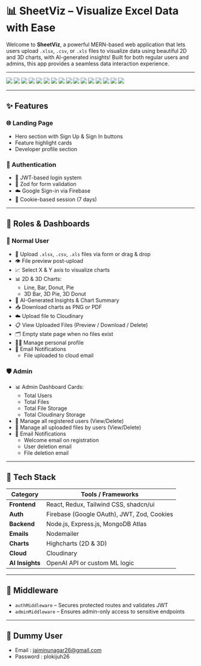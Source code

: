 # 📊 SheetViz – Visualize Excel Data with Ease

Welcome to **SheetViz**, a powerful MERN-based web application that lets users upload `.xlsx`, `.csv`, or `.xls` files to visualize data using beautiful 2D and 3D charts, with AI-generated insights! Built for both regular users and admins, this app provides a seamless data interaction experience.

---

<img className="flex justify-center items-center" src='./Screenshots/landing page.png' />
<img className="flex justify-center items-center" src='./Screenshots/sign-up page.png' />
<img className="flex justify-center items-center" src='./Screenshots/user dashboard 1.png' />
<img className="flex justify-center items-center" src='./Screenshots/user file history.png' />
<img className="flex justify-center items-center" src='./Screenshots/delete file dialog box.png' />
<img className="flex justify-center items-center" src='./Screenshots/file upload form.png' />
<img className="flex justify-center items-center" src='./Screenshots/2d & 3d charts.png' />
<img className="flex justify-center items-center" src='./Screenshots/download chart as png & pdf.png' />
<img className="flex justify-center items-center" src='./Screenshots/file insights (OPEN AI).png' />
<img className="flex justify-center items-center" src='./Screenshots/admin dashboard.png' />
<img className="flex justify-center items-center" src='./Screenshots/uploaded all users files.png' />
<img className="flex justify-center items-center" src='./Screenshots/delete user dialog box.png' />
<img className="flex justify-center items-center" src='./Screenshots/email - welcome.png' />
<img className="flex justify-center items-center" src='./Screenshots/email - file uploaded.png' />
<img className="flex justify-center items-center" src='./Screenshots/email - account deleted.png' />
<img className="flex justify-center items-center" src='./Screenshots/email - file deleted.png' />

--- 

## ✨ Features

### 🌐 Landing Page
- Hero section with Sign Up & Sign In buttons
- Feature highlight cards
- Developer profile section

### 👤 Authentication
- 🔐 JWT-based login system
- 🧠 Zod for form validation
- ☁️ Google Sign-in via Firebase
- 🍪 Cookie-based session (7 days)

---

## 👥 Roles & Dashboards

### 👤 Normal User
- 📂 Upload `.xlsx`, `.csv`, `.xls` files via form or drag & drop
- 👁️ File preview post-upload
- 📈 Select X & Y axis to visualize charts
- 📊 2D & 3D Charts:
  - Line, Bar, Donut, Pie
  - 3D Bar, 3D Pie, 3D Donut
- 🧠 AI-Generated Insights & Chart Summary
- 📥 Download charts as PNG or PDF
- ☁️ Upload file to Cloudinary
- 📋 View Uploaded Files (Preview / Download / Delete)
- 🗂️ Empty state page when no files exist
- 🧑‍💼 Manage personal profile
- 📧 Email Notifications
  - File uploaded to cloud email

### 🛡️ Admin
- 📊 Admin Dashboard Cards:
  - Total Users
  - Total Files
  - Total File Storage
  - Total Cloudinary Storage
- 👥 Manage all registered users (View/Delete)
- 📂 Manage all uploaded files by users (View/Delete)
- 📧 Email Notifications
  - Welcome email on registration
  - User deletion email
  - File deletion email

---

## 🧰 Tech Stack

| Category       | Tools / Frameworks |
|----------------|--------------------|
| **Frontend**   | React, Redux, Tailwind CSS, shadcn/ui |
| **Auth**       | Firebase (Google OAuth), JWT, Zod, Cookies |
| **Backend**    | Node.js, Express.js, MongoDB Atlas |
| **Emails**     | Nodemailer |
| **Charts**     | Highcharts (2D & 3D) |
| **Cloud**      | Cloudinary |
| **AI Insights**| OpenAI API or custom ML logic |

---

## 🔐 Middleware

- `authMiddleware` – Secures protected routes and validates JWT
- `adminMiddleware` – Ensures admin-only access to sensitive endpoints

---

## 👤 Dummy User

- Email : jaiminunagar26@gmail.com
- Password : plokijuh26
